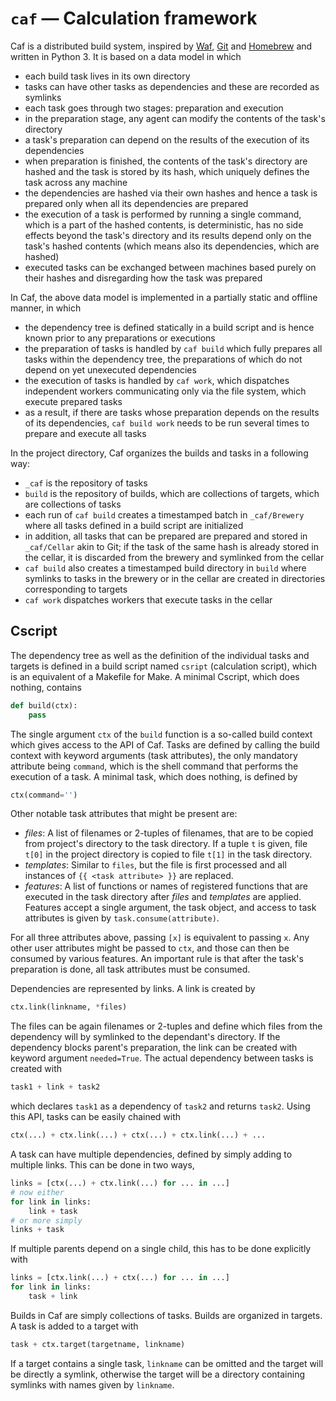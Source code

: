 # `caf` — Calculation framework

Caf is a distributed build system, inspired by [Waf](https://waf.io), [Git](https://git-scm.com) and [Homebrew](http://brew.sh) and written in Python 3. It is based on a data model in which

- each build task lives in its own directory
- tasks can have other tasks as dependencies and these are recorded as symlinks
- each task goes through two stages: preparation and execution
- in the preparation stage, any agent can modify the contents of the task's directory
- a task's preparation can depend on the results of the execution of its dependencies
- when preparation is finished, the contents of the task's directory are hashed and the task is stored by its hash, which uniquely defines the task across any machine
- the dependencies are hashed via their own hashes and hence a task is prepared only when all its dependencies are prepared
- the execution of a task is performed by running a single command, which is a part of the hashed contents, is deterministic, has no side effects beyond the task's directory and its results depend only on the task's hashed contents (which means also its dependencies, which are hashed)
- executed tasks can be exchanged between machines based purely on their hashes and disregarding how the task was prepared

In Caf, the above data model is implemented in a partially static and offline manner, in which

- the dependency tree is defined statically in a build script and is hence known prior to any preparations or executions
- the preparation of tasks is handled by `caf build`  which fully prepares all tasks within the dependency tree, the preparations of which do not depend on yet unexecuted dependencies
- the execution of tasks is handled by `caf work`, which dispatches independent workers communicating only via the file system, which execute prepared tasks
- as a result, if there are tasks whose preparation depends on the results of its dependencies, `caf build work` needs to be run several times to prepare and execute all tasks

In the project directory, Caf organizes the builds and tasks in a following way:

- `_caf` is the repository of tasks
- `build` is the repository of builds, which are collections of targets, which are collections of tasks
- each run of `caf build` creates a timestamped batch in `_caf/Brewery` where all tasks defined in a build script are initialized
- in addition, all tasks that can be prepared are prepared and stored in `_caf/Cellar` akin to Git; if the task of the same hash is already stored in the cellar, it is discarded from the brewery and symlinked from the cellar
- `caf build` also creates a timestamped build directory in `build` where symlinks to tasks in the brewery or in the cellar are created in directories corresponding to targets
- `caf work` dispatches workers that execute tasks in the cellar

## Cscript

The dependency tree as well as the definition of the individual tasks and targets is defined in a build script named `csript` (calculation script), which is an equivalent of a Makefile for Make. A minimal Cscript, which does nothing, contains

``` python
def build(ctx):
    pass
```

The single argument `ctx` of the `build` function is a so-called build context which gives access to the API of Caf. Tasks are defined by calling the build context with keyword arguments (task attributes), the only mandatory attribute being `command`, which is the shell command that performs the execution of a task. A minimal task, which does nothing, is defined by

``` python
ctx(command='')
```

Other notable task attributes that might be present are:

- *files*: A list of filenames or 2-tuples of filenames, that are to be copied from project's directory to the task directory. If a tuple `t` is given, file `t[0]` in the project directory is copied to file `t[1]` in the task directory.
- *templates*: Similar to `files`, but the file is first processed and all instances of `{{ <task attribute> }}` are replaced.
- *features*: A list of functions or names of registered functions that are executed in the task directory after *files* and *templates* are applied. Features accept a single argument, the task object, and access to task attributes is given by `task.consume(attribute)`.

For all three attributes above, passing `[x]` is equivalent to passing `x`. Any other user attributes might be passed to `ctx`, and those can then be consumed by various features. An important rule is that after the task's preparation is done, all task attributes must be consumed.

Dependencies are represented by links. A link is created by

``` python
ctx.link(linkname, *files)
```

The files can be again filenames or 2-tuples and define which files from the dependency will by symlinked to the dependant's directory. If the dependency blocks parent's preparation, the link can be created with keyword argument `needed=True`. The actual dependency between tasks is created with

``` python
task1 + link + task2
```

which declares `task1` as a dependency of `task2` and returns `task2`. Using this API, tasks can be easily chained with

``` python
ctx(...) + ctx.link(...) + ctx(...) + ctx.link(...) + ...
```

A task can have multiple dependencies, defined by simply adding to multiple links. This can be done in two ways,

``` python
links = [ctx(...) + ctx.link(...) for ... in ...]
# now either 
for link in links:
	link + task
# or more simply
links + task
```

If multiple parents depend on a single child, this has to be done explicitly with

``` python
links = [ctx.link(...) + ctx(...) for ... in ...]
for link in links:
	task + link
```

Builds in Caf are simply collections of tasks. Builds are organized in targets. A task is added to a target with

``` python
task + ctx.target(targetname, linkname)
```

If a target contains a single task, `linkname` can be omitted and the target will be directly a symlink, otherwise the target will be a directory containing symlinks with names given by `linkname`.